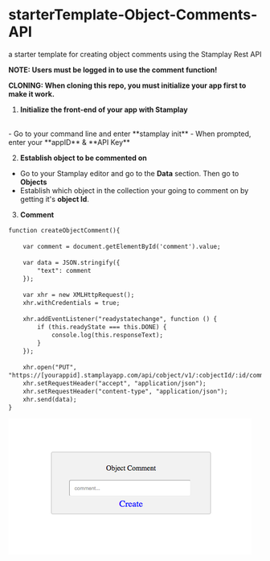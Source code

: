 # starterTemplate-Object-Comments-API
a starter template for creating object comments using the Stamplay Rest API

**NOTE: Users must be logged in to use the comment function!**

**CLONING: When cloning this repo, you must initialize your app first to make it work.**

 1) **Initialize the front-end of your app with Stamplay**
 <br>
- Go to your command line and enter **stamplay init**
- When prompted, enter your **appID** & **API Key**

2) **Establish object to be commented on**
- Go to your Stamplay editor and go to the **Data** section. Then go to **Objects**
- Establish which object in the collection your going to comment on by getting it's  **object Id**.

3) **Comment**
```
function createObjectComment(){

	var comment = document.getElementById('comment').value;

	var data = JSON.stringify({
  		"text": comment
	});

	var xhr = new XMLHttpRequest();
	xhr.withCredentials = true;

	xhr.addEventListener("readystatechange", function () {
  		if (this.readyState === this.DONE) {
    		console.log(this.responseText);
  		}
	});

	xhr.open("PUT", "https://[yourappid].stamplayapp.com/api/cobject/v1/:cobjectId/:id/comment");
	xhr.setRequestHeader("accept", "application/json");
	xhr.setRequestHeader("content-type", "application/json");
	xhr.send(data);
}
```

![alt tag](public/images/object-comment-rest-api-micro-repo.png)
